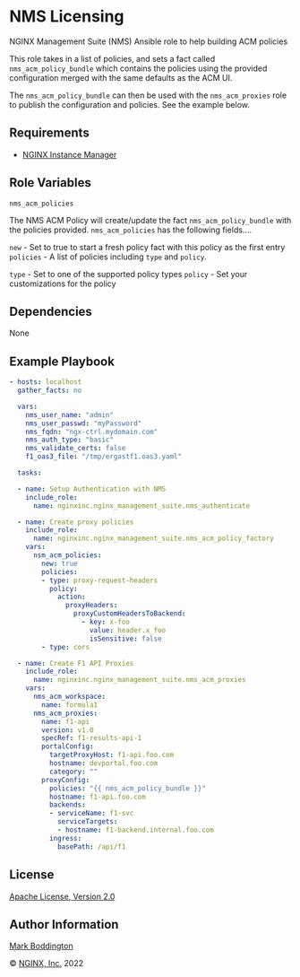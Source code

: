 NMS Licensing
=============

NGINX Management Suite (NMS) Ansible role to help building ACM policies

This role takes in a list of policies, and sets a fact called `nms_acm_policy_bundle` which
contains the policies using the provided configuration merged with the same defaults as the ACM UI.

The `nms_acm_policy_bundle` can then be used with the `nms_acm_proxies` role to publish the
configuration and policies. See the example below.

Requirements
------------

* [NGINX Instance Manager](https://www.nginx.com/products/nginx-instance-manager/)

Role Variables
--------------


`nms_acm_policies`

The NMS ACM Policy will create/update the fact `nms_acm_policy_bundle` with the policies provided. `nms_acm_policies` has the following fields....

`new` - Set to true to start a fresh policy fact with this policy as the first entry
`policies` - A list of policies including `type` and `policy`.

`type` - Set to one of the supported policy types
`policy` - Set your customizations for the policy

Dependencies
------------

None

Example Playbook
----------------

```yaml
- hosts: localhost
  gather_facts: no

  vars:
    nms_user_name: "admin"
    nms_user_passwd: "myPassword"
    nms_fqdn: "ngx-ctrl.mydomain.com"
    nms_auth_type: "basic"
    nms_validate_certs: false
    f1_oas3_file: "/tmp/ergastf1.oas3.yaml"

  tasks:

  - name: Setup Authentication with NMS
    include_role: 
      name: nginxinc.nginx_management_suite.nms_authenticate

  - name: Create proxy policies
    include_role:
      name: nginxinc.nginx_management_suite.nms_acm_policy_factory
    vars:
      nsm_acm_policies:
        new: true
        policies:
        - type: proxy-request-headers
          policy:
            action:
              proxyHeaders:
                proxyCustomHeadersToBackend:
                  - key: x-foo
                    value: header.x_foo
                    isSensitive: false
        - type: cors

  - name: Create F1 API Proxies
    include_role:
      name: nginxinc.nginx_management_suite.nms_acm_proxies
    vars:
      nms_acm_workspace:
        name: formula1
      nms_acm_proxies:
        name: f1-api
        version: v1.0
        specRef: f1-results-api-1
        portalConfig:
          targetProxyHost: f1-api.foo.com
          hostname: devportal.foo.com
          category: ""
        proxyConfig:
          policies: "{{ nms_acm_policy_bundle }}"
          hostname: f1-api.foo.com
          backends:
          - serviceName: f1-svc
            serviceTargets:
            - hostname: f1-backend.internal.foo.com
          ingress:
            basePath: /api/f1
```

License
-------

[Apache License, Version 2.0](./LICENSE)

Author Information
------------------

[Mark Boddington](https://github.com/TuxInvader)

&copy; [NGINX, Inc.](https://www.nginx.com/) 2022

